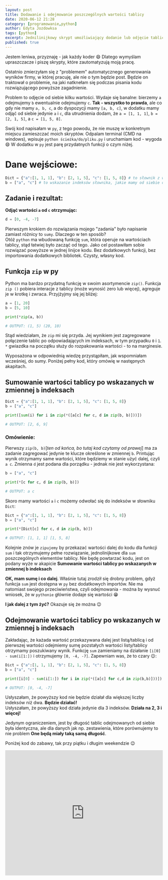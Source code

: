```yaml
---
layout: post
title: Dodawanie i odejmowanie poszczególnych wartości tablicy
date: 2020-06-12 21:28
category: [programowanie,python]
author: Edyta Jozdowksa
tags: [python]
excerpt: Jednilinijkowy skrypt umożliwiający dodanie lub odjęcie tablic.
published: true
---
```

Jestem leniwa, przyznaję - jak każdy koder :smile: Dlatego wymyślam upraszczacze i piszę skrypty, które zautomatyzują moją pracę. 

Ostatnio zmierzyłam się z "problemem" automatycznego generowania wyników firmy, w której pracuję, ale nie o tym będzie post. Będzie on traktował o problemie, na jaki natknełam się podczas pisania kodu rozwiązującego powyższe zagadnienie. 

Problem to odjęcie od siebie kilku wartości. Wydaje się banalne: bierzemy `a` odejmujemy `b` ewentualnie odejmujemy `c`. **Tak - wszystko to prawda**, ale co gdy nie mamy `a, b, c`, a do dyspozycji mamy `[a, b, c]`, w dodatku mamy odjąć od siebie jedynie `a` i `c`, dla utrudnienia dodam, że `a = [1, 1, 1]`, `b = [2, 1, 5]`, a `c = [1, 5, 8]`.

Swój kod napisałam w `py`, z tego powodu, że nie muszę w konkretnym miejscu zamieszczać moich skryptów. Odpalam terminal (CMD na windows), wpisuje `python ścieżka/do/pliku.py` i uruchamiam kod - wygoda :smile: W dodatku w `py` jest parę przydatnych funkcji o czym niżej. 

# Dane wejściowe:
```py
Dict = {"a":[1, 1, 1], "b": [2, 1, 5], "c": [1, 5, 8]} # to słownik z wartościami do odjęcia
b = ["a", "c"] # to wskazanie indeksów słownika, jakie mamy od siebie odjąć
```
## Zadanie i rezultat:
**Odjąć wartości `a` od `c` otrzymując:**
```py
d = [0, -4, -7]
```

Pierwszym krokiem do rozwiązania mojego "zadania" było napisanie zamiast różnicy to `sumy`. Dlaczego w ten sposób?  
Otóż `python` ma wbudowaną funkcję `sum`, która operuje na wartościach tablicy, stąd łatwiej było zacząć od tego. Jako cel postawiłam sobie rozwiązać powyższe w jednej linijce kodu. Bez dodatkowych funkcji, bez importowania dodatkowych bibliotek. 
Czysty, własny kod. 

## Funkcja `zip` w py
Python ma bardzo przydatną funkcję w swoim asortymencie `zip()`. 
Funkcja `zip ()` pobiera interacje z tablicy (może wynosić zero lub więcej), agreguje je w krotkę i zwraca. Przyjżyjmy się jej bliżej:
```py
a = [1, 20]
b = [5, 10]

print(*zip(a, b))

# OUTPUT: (1, 5) (20, 10)
```


Stąd wiedziałam, że `zip` mi się przyda. Jej wynikiem jest zagregowane połączenie tablic po odpowiadających im indeksach, w tym przypadku `0` i `1`. `*` gwiazdka na początku służy do rozpakowania wartości - to na marginesie.  

Wyposażona w odpowiednią wiedzę przystąpiłam, jak wspomniałam wcześniej, do sumy. Poniżej pełny kod, który omówię w następnych akapitach.
## Sumowanie wartości tablicy po wskazanych w zmiennej `b` indeksach
```py
Dict = {"a":[1, 1, 1], "b": [2, 1, 5], "c": [1, 5, 8]}
b = ["a", "c"]

print([sum(i) for i in zip(*([a[c] for c, d in zip(b, b)]))])

# OUTPUT: [2, 6, 9]
```

### Omówienie:
Pierwszy `zip(b, b)`[_ten od końca, bo tutaj kod czytamy od prawej_] ma za zadanie zagregować jedynie te klucze określone w zmiennej `b`. Printując wynik otrzymamy same wartości, które będziemy w stanie użyć dalej, czyli `a c`. Zmienna `d` jest podana dla porządku - jednak nie jest wykorzystana:

```py
b = ["a", "c"]

print(*[c for c, d in zip(b, b)])

# OUTPUT: a c
```
Skoro mamy wartości `a` i `c` możemy odwołać się do indeksów w słowniku `Dict`:
```py
Dict = {"a":[1, 1, 1], "b": [2, 1, 5], "c": [1, 5, 8]}
b = ["a", "c"]

print(*[Dict[c] for c, d in zip(b, b)])

# OUTPUT: [1, 1, 1] [1, 5, 8] 

```
Kolejnie znów je `zipujemy` by przekazać wartości dalej do kodu dla funkcji `sum` i tak otrzymujemy pełne rozwiązanie, jednolinijkowe dla `sum` poszczególnych elementów tablicy. Nie będę powtarzać kodu, jest on podany wyże w akapicie **Sumowanie wartości tablicy po wskazanych w zmiennej b indeksach**

**OK, mam sumę i co dalej**. Właśnie tutaj zrodził się drobny problem, gdyż funkcja `sum` jest dostępna w `py` bez dodatkowych importów. Nie ma natomiast swojego przeciwieństwa, czyli odejmowania - można by wysnuć wniosek, że w `pythonie` głównie dodaje się wartości :grin:  

**I jak dalej z tym żyć?** Okazuje się że można :wink:  
## Odejmowanie wartości tablicy po wskazanych w zmiennej `b` indeksach
Zakładając, że każada wartość przekazywana dalej jest listą/tablicą i od pierwszej wartości odejmiemy sumę pozstałych wartości listy/tablicy otrzymamy poszukiwany wynik. Funkcję `sum` zamieniamy na działanie `[i[0] - sum(i[1:])` i otrzymujemy `[0, -4, -7]`. Zapewniam was, że to czary :wink::
```py
Dict = {"a":[1, 1, 1], "b": [2, 1, 5], "c": [1, 5, 8]}
b = ["a", "c"]

print([i[0] - sum(i[1:]) for i in zip(*([a[c] for c,d in zip(b,b)]))])

# OUTPUT: [0, -4, -7] 

```
Usłyszałam, że powyższy kod nie będzie działał dla większej liczby indeksów niż dwa. **Będzie działać!**  
Usłyszałam, że powyższy kod działa jedynie dla 3 indeksów. **Działa na 2, 3 i więcej!**  

Jedynym ograniczeniem, jest by długość tablic odejmowanych od siebie była identyczna, ale dla danych jak np. zestawienia, które porównujemy to nie problem **One będą miały taką samą długość**.  

Poniżej kod do zabawy, tak przy piątku i długim weekendzie :wink: 
<iframe height="400px" width="100%" src="https://repl.it/repls/ItchyTraumaticLegacysystem?lite=true" scrolling="no" frameborder="no" allowtransparency="true" allowfullscreen="true" sandbox="allow-forms allow-pointer-lock allow-popups allow-same-origin allow-scripts allow-modals"></iframe>
